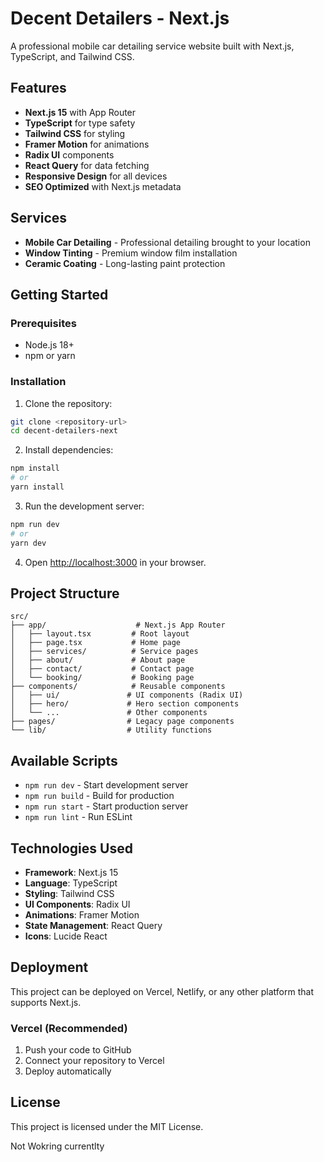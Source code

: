 # Decent Detailers - Next.js

A professional mobile car detailing service website built with Next.js, TypeScript, and Tailwind CSS.

## Features

- **Next.js 15** with App Router
- **TypeScript** for type safety
- **Tailwind CSS** for styling
- **Framer Motion** for animations
- **Radix UI** components
- **React Query** for data fetching
- **Responsive Design** for all devices
- **SEO Optimized** with Next.js metadata

## Services

- **Mobile Car Detailing** - Professional detailing brought to your location
- **Window Tinting** - Premium window film installation
- **Ceramic Coating** - Long-lasting paint protection

## Getting Started

### Prerequisites

- Node.js 18+ 
- npm or yarn

### Installation

1. Clone the repository:
```bash
git clone <repository-url>
cd decent-detailers-next
```

2. Install dependencies:
```bash
npm install
# or
yarn install
```

3. Run the development server:
```bash
npm run dev
# or
yarn dev
```

4. Open [http://localhost:3000](http://localhost:3000) in your browser.

## Project Structure

```
src/
├── app/                    # Next.js App Router
│   ├── layout.tsx         # Root layout
│   ├── page.tsx           # Home page
│   ├── services/          # Service pages
│   ├── about/             # About page
│   ├── contact/           # Contact page
│   └── booking/           # Booking page
├── components/            # Reusable components
│   ├── ui/               # UI components (Radix UI)
│   ├── hero/             # Hero section components
│   └── ...               # Other components
├── pages/                # Legacy page components
└── lib/                  # Utility functions
```

## Available Scripts

- `npm run dev` - Start development server
- `npm run build` - Build for production
- `npm run start` - Start production server
- `npm run lint` - Run ESLint

## Technologies Used

- **Framework**: Next.js 15
- **Language**: TypeScript
- **Styling**: Tailwind CSS
- **UI Components**: Radix UI
- **Animations**: Framer Motion
- **State Management**: React Query
- **Icons**: Lucide React

## Deployment

This project can be deployed on Vercel, Netlify, or any other platform that supports Next.js.

### Vercel (Recommended)

1. Push your code to GitHub
2. Connect your repository to Vercel
3. Deploy automatically

## License

This project is licensed under the MIT License.

Not Wokring currentlty
